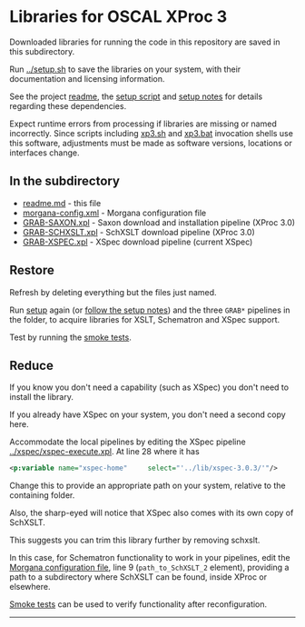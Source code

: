 # Libraries for OSCAL XProc 3

Downloaded libraries for running the code in this repository are saved in this subdirectory.

Run [../setup.sh](../setup.sh) to save the libraries on your system, with their documentation and licensing information.

See the project [readme](../README.md), the [setup script](../setup.sh) and [setup notes](../setup-notes.md) for details regarding these dependencies.

Expect runtime errors from processing if libraries are missing or named incorrectly. Since scripts including [xp3.sh](../xp3.sh) and [xp3.bat](../xp3.bat) invocation shells use this software, adjustments must be made as software versions, locations or interfaces change.

## In the subdirectory

- [readme.md](readme.md) - this file
- [morgana-config.xml](morgana-config.xml) - Morgana configuration file
- [GRAB-SAXON.xpl](GRAB-SAXON.xpl) - Saxon download and installation pipeline (XProc 3.0)
- [GRAB-SCHXSLT.xpl](GRAB-SCHXSLT.xpl) - SchXSLT download pipeline (XProc 3.0)
- [GRAB-XSPEC.xpl](GRAB-XSPECT.xpl) - XSpec download pipeline (current XSpec)

## Restore

Refresh by deleting everything but the files just named.

Run [setup](../setup.sh) again (or [follow the setup notes](../setup-notes.md)) and the three `GRAB*` pipelines in the folder, to acquire libraries for XSLT, Schematron and XSpec support.

Test by running the [smoke tests](../smoketest/).

## Reduce

If you know you don't need a capability (such as XSpec) you don't need to install the library.

If you already have XSpec on your system, you don't need a second copy here.

Accommodate the local pipelines by editing the XSpec pipeline [../xspec/xspec-execute.xpl](../xspec/xspec-execute.xpl). At line 28 where it has

```xml
<p:variable name="xspec-home"     select="'../lib/xspec-3.0.3/'"/>
```

Change this to provide an appropriate path on your system, relative to the containing folder.

Also, the sharp-eyed will notice that XSpec also comes with its own copy of SchXSLT.

This suggests you can trim this library further by removing schxslt.

In this case, for Schematron functionality to work in your pipelines, edit the [Morgana configuration file](morgana-config.xml), line 9 (`path_to_SchXSLT_2` element), providing a path to a subdirectory where SchXSLT can be found, inside XProc or elsewhere.

[Smoke tests](../smoketest) can be used to verify functionality after reconfiguration.

---

